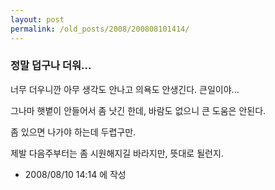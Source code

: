 ```yaml
---
layout: post
permalink: /old_posts/2008/200808101414/
---
```


### 정말 덥구나 더워...

너무 더우니깐 아무 생각도 안나고 의욕도 안생긴다. 큰일이야...

그나마 햇볕이 안들어서 좀 낫긴 한데, 바람도 없으니 큰 도움은 안된다.

좀 있으면 나가야 하는데 두렵구만.

제발 다음주부터는 좀 시원해지길 바라지만, 뜻대로 될런지.






- 2008/08/10 14:14 에 작성